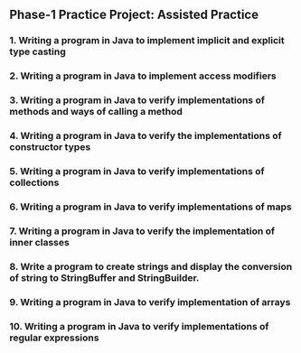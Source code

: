 ## Phase-1 Practice Project: Assisted Practice

### 1. Writing a program in Java to implement implicit and explicit type casting

### 2. Writing a program in Java to implement access modifiers

### 3. Writing a program in Java to verify implementations of methods and ways of calling a method  

### 4. Writing a program in Java to verify the implementations of constructor types

### 5. Writing a program in Java to verify implementations of collections

### 6. Writing a program in Java to verify implementations of maps

### 7. Writing a program in Java to verify the implementation of inner classes

### 8. Write a program to create strings and display the conversion of string to StringBuffer and StringBuilder.

### 9. Writing a program in Java to verify implementation of arrays

### 10. Writing a program in Java to verify implementations of regular expressions
